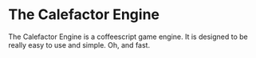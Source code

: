 # The Calefactor Engine
The Calefactor Engine is a coffeescript game engine.
It is designed to be really easy to use and simple.
Oh, and fast.
